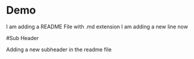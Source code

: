 # Demo


I am adding a README File with .md extension
I am adding a new line now


#Sub Header

Adding a new subheader in the readme file